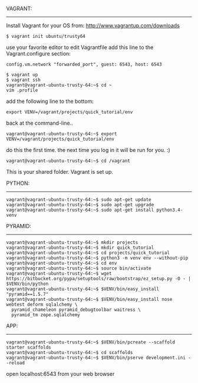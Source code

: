 VAGRANT:
________

Install Vagrant for your OS from:
http://www.vagrantup.com/downloads

    $ vagrant init ubuntu/trusty64

use your favorite editor to edit Vagrantfile
add this line to the Vagrant.configure section:

    config.vm.network "forwarded_port", guest: 6543, host: 6543

    $ vagrant up
    $ vagrant ssh
    vagrant@vagrant-ubuntu-trusty-64:~$ cd ~
    vim .profile

add the following line to the bottom:

    export VENV=/vagrant/projects/quick_tutorial/env

back at the command-line..

    vagrant@vagrant-ubuntu-trusty-64:~$ export VENV=/vagrant/projects/quick_tutorial/env

do this the first time. the next time you log in it will be run for you. :)

    vagrant@vagrant-ubuntu-trusty-64:~$ cd /vagrant

This is your shared folder. Vagrant is set up.

PYTHON:
_______

    vagrant@vagrant-ubuntu-trusty-64:~$ sudo apt-get update
    vagrant@vagrant-ubuntu-trusty-64:~$ sudo apt-get upgrade
    vagrant@vagrant-ubuntu-trusty-64:~$ sudo apt-get install python3.4-venv

PYRAMID:
________

    vagrant@vagrant-ubuntu-trusty-64:~$ mkdir projects
    vagrant@vagrant-ubuntu-trusty-64:~$ mkdir quick_tutorial
    vagrant@vagrant-ubuntu-trusty-64:~$ cd projects/quick_tutorial
    vagrant@vagrant-ubuntu-trusty-64:~$ python3 -m venv env --without-pip
    vagrant@vagrant-ubuntu-trusty-64:~$ cd env
    vagrant@vagrant-ubuntu-trusty-64:~$ source bin/activate
    vagrant@vagrant-ubuntu-trusty-64:~$ wget https://bitbucket.org/pypa/setuptools/raw/bootstrap/ez_setup.py -O - | $VENV/bin/python
    vagrant@vagrant-ubuntu-trusty-64:~$ $VENV/bin/easy_install "pyramid==1.5.7"
    vagrant@vagrant-ubuntu-trusty-64:~$ $VENV/bin/easy_install nose webtest deform sqlalchemy \
      pyramid_chameleon pyramid_debugtoolbar waitress \
      pyramid_tm zope.sqlalchemy

APP:
____

    vagrant@vagrant-ubuntu-trusty-64:~$ $VENV/bin/pcreate --scaffold starter scaffolds
    vagrant@vagrant-ubuntu-trusty-64:~$ cd scaffolds
    vagrant@vagrant-ubuntu-trusty-64:~$ $VENV/bin/pserve development.ini --reload

open localhost:6543 from your web browser
